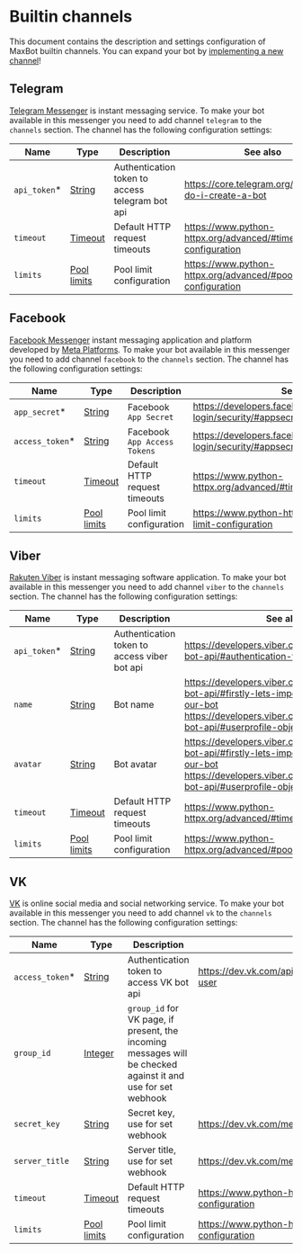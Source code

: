 # Builtin channels

This document contains the description and settings configuration of MaxBot builtin channels.
You can expand your bot by [implementing a new channel](/coding-guides/channels.md)!

## Telegram

[Telegram Messenger](https://telegram.org/) is instant messaging service.
To make your bot available in this messenger you need to add channel `telegram` to the `channels` section.
The channel has the following configuration settings:

| Name          | Type | Description | See also |
| ------------- | ---- | ----------- | -------- |
| `api_token`\* | [String](/design-reference/strings.md) | Authentication token to access telegram bot api | https://core.telegram.org/bots#how-do-i-create-a-bot |
| `timeout`     | [Timeout](/design-reference/timeout.md) | Default HTTP request timeouts | https://www.python-httpx.org/advanced/#timeout-configuration |
| `limits`      | [Pool limits](/design-reference/pool-limits.md) | Pool limit configuration | https://www.python-httpx.org/advanced/#pool-limit-configuration |

## Facebook

[Facebook Messenger](https://www.messenger.com/) instant messaging application and platform developed by [Meta Platforms](https://meta.com/).
To make your bot available in this messenger you need to add channel `facebook` to the `channels` section.
The channel has the following configuration settings:

| Name             | Type | Description | See also |
| ---------------- | ---- | ----------- | -------- |
| `app_secret`\*   | [String](/design-reference/strings.md) | Facebook `App Secret` | https://developers.facebook.com/docs/facebook-login/security/#appsecret |
| `access_token`\* | [String](/design-reference/strings.md) | Facebook `App Access Tokens` | https://developers.facebook.com/docs/facebook-login/security/#appsecret |
| `timeout`     | [Timeout](/design-reference/timeout.md) | Default HTTP request timeouts | https://www.python-httpx.org/advanced/#timeout-configuration |
| `limits`      | [Pool limits](/design-reference/pool-limits.md) | Pool limit configuration | https://www.python-httpx.org/advanced/#pool-limit-configuration |

## Viber

[Rakuten Viber](http://viber.com/) is instant messaging software application.
To make your bot available in this messenger you need to add channel `viber` to the `channels` section.
The channel has the following configuration settings:

| Name          | Type | Description | See also |
| ------------- | ---- | ----------- | -------- |
| `api_token`\* | [String](/design-reference/strings.md) | Authentication token to access viber bot api | https://developers.viber.com/docs/api/rest-bot-api/#authentication-token |
| `name`        | [String](/design-reference/strings.md) | Bot name | https://developers.viber.com/docs/api/python-bot-api/#firstly-lets-import-and-configure-our-bot https://developers.viber.com/docs/api/python-bot-api/#userprofile-object |
| `avatar`      | [String](/design-reference/strings.md) | Bot avatar | https://developers.viber.com/docs/api/python-bot-api/#firstly-lets-import-and-configure-our-bot https://developers.viber.com/docs/api/python-bot-api/#userprofile-object |
| `timeout`     | [Timeout](/design-reference/timeout.md) | Default HTTP request timeouts | https://www.python-httpx.org/advanced/#timeout-configuration |
| `limits`      | [Pool limits](/design-reference/pool-limits.md) | Pool limit configuration | https://www.python-httpx.org/advanced/#pool-limit-configuration |

## VK

[VK](http://vk.com/) is online social media and social networking service.
To make your bot available in this messenger you need to add channel `vk` to the `channels` section.
The channel has the following configuration settings:

| Name             | Type | Description | See also |
| ---------------- | ---- | ----------- | -------- |
| `access_token`\* | [String](/design-reference/strings.md) | Authentication token to access VK bot api | https://dev.vk.com/api/access-token/authcode-flow-user |
| `group_id`       | [Integer](/design-reference/numbers.md) | `group_id` for VK page, if present, the incoming messages will be checked against it and use for set webhook | |
| `secret_key`     | [String](/design-reference/strings.md) | Secret key, use for set webhook | https://dev.vk.com/method/groups.addCallbackServer |
| `server_title`   | [String](/design-reference/strings.md) | Server title, use for set webhook | https://dev.vk.com/method/groups.addCallbackServer |
| `timeout`        | [Timeout](/design-reference/timeout.md) | Default HTTP request timeouts | https://www.python-httpx.org/advanced/#timeout-configuration |
| `limits`         | [Pool limits](/design-reference/pool-limits.md) | Pool limit configuration | https://www.python-httpx.org/advanced/#pool-limit-configuration |
